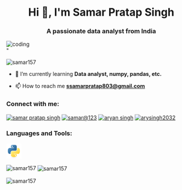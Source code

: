 <h1 align="center">Hi 👋, I'm Samar Pratap Singh</h1>
<h3 align="center">A passionate data analyst from India</h3>

<img align="right" alt="coding" width="524" src="https://github.com/user-attachments/assets/2847ba5b-ea96-4829-b16b-c090073bd2c7">
"

<p align="left"> <img src="https://komarev.com/ghpvc/?username=samar157&label=Profile%20views&color=0e75b6&style=flat" alt="samar157" /> </p>

- 🌱 I’m currently learning **Data analyst, numpy, pandas, etc.**

- 📫 How to reach me **ssamarpratap803@gmail.com**

<h3 align="left">Connect with me:</h3>
<p align="left">
<a href="https://linkedin.com/in/samar pratap singh" target="blank"><img align="center" src="https://raw.githubusercontent.com/rahuldkjain/github-profile-readme-generator/master/src/images/icons/Social/linked-in-alt.svg" alt="samar pratap singh" height="30" width="40" /></a>
<a href="https://kaggle.com/samar@123" target="blank"><img align="center" src="https://raw.githubusercontent.com/rahuldkjain/github-profile-readme-generator/master/src/images/icons/Social/kaggle.svg" alt="samar@123" height="30" width="40" /></a>
<a href="https://fb.com/aryan singh" target="blank"><img align="center" src="https://raw.githubusercontent.com/rahuldkjain/github-profile-readme-generator/master/src/images/icons/Social/facebook.svg" alt="aryan singh" height="30" width="40" /></a>
<a href="https://instagram.com/arysingh2032" target="blank"><img align="center" src="https://raw.githubusercontent.com/rahuldkjain/github-profile-readme-generator/master/src/images/icons/Social/instagram.svg" alt="arysingh2032" height="30" width="40" /></a>
</p>

<h3 align="left">Languages and Tools:</h3>
<p align="left"> <a href="https://www.python.org" target="_blank" rel="noreferrer"> <img src="https://raw.githubusercontent.com/devicons/devicon/master/icons/python/python-original.svg" alt="python" width="40" height="40"/> </a> </p>

<p><img align="left" src="https://github-readme-stats.vercel.app/api/top-langs?username=samar157&show_icons=true&locale=en&layout=compact" alt="samar157" /></p>

<p>&nbsp;<img align="center" src="https://github-readme-stats.vercel.app/api?username=samar157&show_icons=true&locale=en" alt="samar157" /></p>

<p><img align="center" src="https://github-readme-streak-stats.herokuapp.com/?user=samar157&" alt="samar157" /></p>

